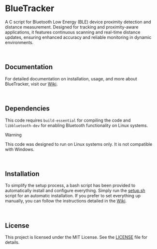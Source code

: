 # BlueTracker
A C script for Bluetooth Low Energy (BLE) device proximity detection and distance measurement. Designed for tracking and proximity-aware applications, it features continuous scanning and real-time distance updates, ensuring enhanced accuracy and reliable monitoring in dynamic environments.

<br>

## Documentation
For detailed documentation on installation, usage, and more about BlueTracker, visit our [Wiki](https://github.com/olivercalazans/BlueTracker/wiki).
  
<br>

## Dependencies
This code requires ``build-essential`` for compiling the code and ``libbluetooth-dev`` for enabling Bluetooth functionality on Linux systems.
> [!WARNING]
> This code was designed to run on Linux systems only. It is not compatible with Windows.

<br>

## Installation
To simplify the setup process, a bash script has been provided to automatically install and configure everything. Simply run the [setup.sh](setup.sh) script for an automatic installation. If you prefer to set everything up manually, you can follow the instructions detailed in the [Wiki](https://github.com/olivercalazans/BlueTracker/wiki/Installation).

<br>

## License
This project is licensed under the MIT License. See the [LICENSE](LICENSE) file for details.
